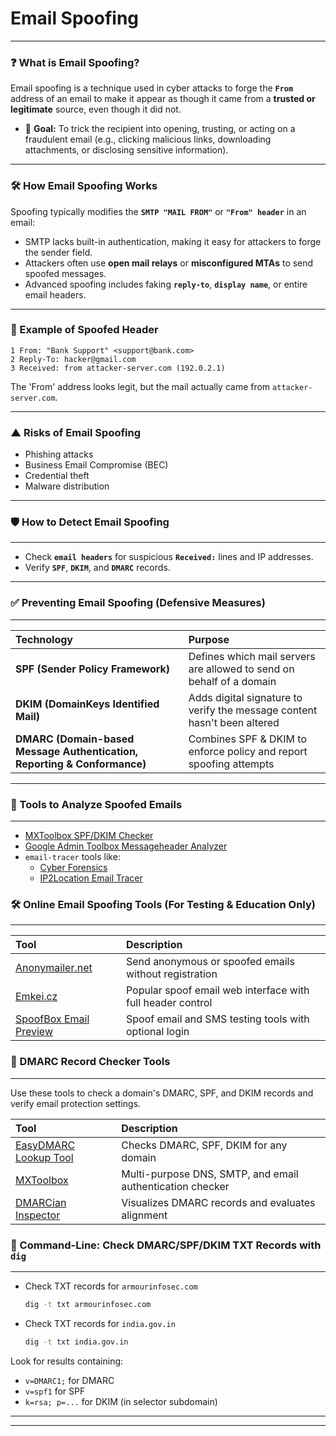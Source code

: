 # Email Spoofing

***
### ❓ What is Email Spoofing?
Email spoofing is a technique used in cyber attacks to forge the **`From`** address of an email to make it appear as though it came from a **trusted or legitimate** source, even though it did not.

*   🎯 **Goal:** To trick the recipient into opening, trusting, or acting on a fraudulent email (e.g., clicking malicious links, downloading attachments, or disclosing sensitive information).

***
### 🛠️ How Email Spoofing Works
Spoofing typically modifies the **`SMTP "MAIL FROM"`** or **`"From" header`** in an email:

*   SMTP lacks built-in authentication, making it easy for attackers to forge the sender field.
*   Attackers often use **open mail relays** or **misconfigured MTAs** to send spoofed messages.
*   Advanced spoofing includes faking **`reply-to`**, **`display name`**, or entire email headers.

***
### 📄 Example of Spoofed Header
```
1 From: "Bank Support" <support@bank.com>
2 Reply-To: hacker@gmail.com
3 Received: from attacker-server.com (192.0.2.1)
```
The 'From' address looks legit, but the mail actually came from `attacker-server.com`.

***
### ▲ Risks of Email Spoofing
*   Phishing attacks
*   Business Email Compromise (BEC)
*   Credential theft
*   Malware distribution

***
### 🛡️ How to Detect Email Spoofing
***
*   Check **`email headers`** for suspicious **`Received:`** lines and IP addresses.
*   Verify **`SPF`**, **`DKIM`**, and **`DMARC`** records.

***
### ✅ Preventing Email Spoofing (Defensive Measures)
***

| Technology | Purpose |
| :--- | :--- |
| **SPF (Sender Policy Framework)** | Defines which mail servers are allowed to send on behalf of a domain |
| **DKIM (DomainKeys Identified Mail)** | Adds digital signature to verify the message content hasn't been altered |
| **DMARC (Domain-based Message Authentication, Reporting & Conformance)** | Combines SPF & DKIM to enforce policy and report spoofing attempts |

***
### 🧪 Tools to Analyze Spoofed Emails
***
*   [MXToolbox SPF/DKIM Checker](https://mxtoolbox.com/SuperTool.aspx)
*   [Google Admin Toolbox Messageheader Analyzer](https://toolbox.googleapps.com/apps/messageheader/)
*   `email-tracer` tools like:
    *   [Cyber Forensics](https://whatismyipaddress.com/trace-email)
    *   [IP2Location Email Tracer](https://www.ip2location.com/email-tracer)

### 🛠️ Online Email Spoofing Tools (For Testing & Education Only)
***

| Tool                                                                      | Description                                                |
| :------------------------------------------------------------------------ | :--------------------------------------------------------- |
| [Anonymailer.net](https://anonymailer.net/)                               | Send anonymous or spoofed emails without registration      |
| [Emkei.cz](https://emkei.cz/)                                             | Popular spoof email web interface with full header control |
| [SpoofBox Email Preview](https://www.spoofbox.com/en/preview/spoof-email) | Spoof email and SMS testing tools with optional login      |

### 🔎 DMARC Record Checker Tools
***
Use these tools to check a domain's DMARC, SPF, and DKIM records and verify email protection settings.

| Tool                                                              | Description                                               |
| :---------------------------------------------------------------- | :-------------------------------------------------------- |
| [EasyDMARC Lookup Tool](https://easydmarc.com/tools/dmarc-lookup) | Checks DMARC, SPF, DKIM for any domain                    |
| [MXToolbox](https://mxtoolbox.com/)                               | Multi-purpose DNS, SMTP, and email authentication checker |
| [DMARCian Inspector](https://dmarcian.com/dmarc-inspector/)       | Visualizes DMARC records and evaluates alignment          |

### 🧪 Command-Line: Check DMARC/SPF/DKIM TXT Records with `dig`
***

*   Check TXT records for `armourinfosec.com`
    ```bash
    dig -t txt armourinfosec.com
    ```
*   Check TXT records for `india.gov.in`
    ```bash
    dig -t txt india.gov.in
    ```

Look for results containing:

*   `v=DMARC1;` for DMARC
*   `v=spf1` for SPF
*   `k=rsa; p=...` for DKIM (in selector subdomain)

---
----
